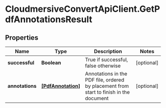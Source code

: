 # CloudmersiveConvertApiClient.GetPdfAnnotationsResult

## Properties
Name | Type | Description | Notes
------------ | ------------- | ------------- | -------------
**successful** | **Boolean** | True if successful, false otherwise | [optional] 
**annotations** | [**[PdfAnnotation]**](PdfAnnotation.md) | Annotations in the PDF file, ordered by placement from start to finish in the document | [optional] 



